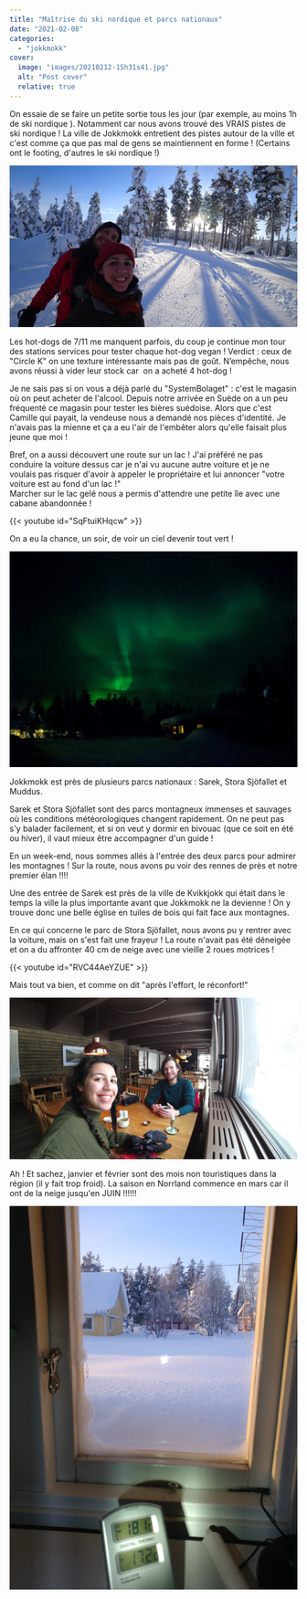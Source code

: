 ```yaml
---
title: "Maîtrise du ski nordique et parcs nationaux"
date: "2021-02-08"
categories: 
  - "jokkmokk"
cover:
  image: "images/20210212-15h31s41.jpg"
  alt: "Post cover"
  relative: true
---
```


On essaie de se faire un petite sortie tous les jour (par exemple, au moins 1h de ski nordique ). Notamment car nous avons trouvé des VRAIS pistes de ski nordique ! La ville de Jokkmokk entretient des pistes autour de la ville et c'est comme ça que pas mal de gens se maintiennent en forme ! (Certains ont le footing, d'autres le ski nordique !)

![](images/20210208-11h47s26.jpg)

Les hot-dogs de 7/11 me manquent parfois, du coup je continue mon tour des stations services pour tester chaque hot-dog vegan ! Verdict : ceux de "Circle K" on une texture intéressante mais pas de goût. N’empêche, nous avons réussi à vider leur stock car  on a acheté 4 hot-dog !

Je ne sais pas si on vous a déjà parlé du "SystemBolaget" : c'est le magasin où on peut acheter de l'alcool. Depuis notre arrivée en Suède on a un peu fréquenté ce magasin pour tester les bières suédoise. Alors que c'est Camille qui payait, la vendeuse nous a demandé nos pièces d'identité. Je n'avais pas la mienne et ça a eu l'air de l'embêter alors qu'elle faisait plus jeune que moi !

Bref, on a aussi découvert une route sur un lac ! J'ai préféré ne pas conduire la voiture dessus car je n'ai vu aucune autre voiture et je ne voulais pas risquer d'avoir à appeler le propriétaire et lui annoncer "votre voiture est au fond d'un lac !"  
Marcher sur le lac gelé nous a permis d'attendre une petite île avec une cabane abandonnée !

{{< youtube id="SqFtuiKHqcw" >}}
 <br/>

On a eu la chance, un soir, de voir un ciel devenir tout vert !

![](images/20210212-22h45s40IMG_20210212_224149.jpg)

Jokkmokk est près de plusieurs parcs nationaux : Sarek, Stora Sjöfallet et Muddus.

Sarek et Stora Sjöfallet sont des parcs montagneux immenses et sauvages où les conditions météorologiques changent rapidement. On ne peut pas s'y balader facilement, et si on veut y dormir en bivouac (que ce soit en été ou hiver), il vaut mieux être accompagner d'un guide !

En un week-end, nous sommes allés à l'entrée des deux parcs pour admirer les montagnes ! Sur la route, nous avons pu voir des rennes de près et notre premier élan !!!!

Une des entrée de Sarek est près de la ville de Kvikkjokk qui était dans le temps la ville la plus importante avant que Jokkmokk ne la devienne ! On y trouve donc une belle église en tuiles de bois qui fait face aux montagnes.

En ce qui concerne le parc de Stora Sjöfallet, nous avons pu y rentrer avec la voiture, mais on s'est fait une frayeur ! La route n'avait pas été déneigée et on a du affronter 40 cm de neige avec une vieille 2 roues motrices !

{{< youtube id="RVC44AeYZUE" >}}
 <br/>

Mais tout va bien, et comme on dit "après l'effort, le réconfort!"

![](images/20210214-12h15s30.jpg)

Ah ! Et sachez, janvier et février sont des mois non touristiques dans la région (il y fait trop froid). La saison en Norrland commence en mars car il ont de la neige jusqu'en JUIN !!!!!!

![](images/20210210-09h02s56.jpg)
